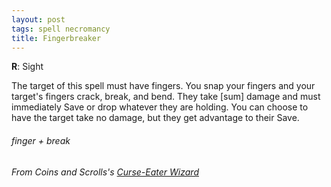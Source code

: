 ```yaml
---
layout: post
tags: spell necromancy
title: Fingerbreaker
---
```

**R**: Sight

The target of this spell must have fingers. You snap your fingers and your target's fingers crack, break, and bend. They take [sum] damage and must immediately Save or drop whatever they are holding. You can choose to have the target take no damage, but they get advantage to their Save.

###### finger + break
###### From Coins and Scrolls's [Curse-Eater Wizard](https://coinsandscrolls.blogspot.com/2019/10/osr-class-curse-eater-wizard.html)
